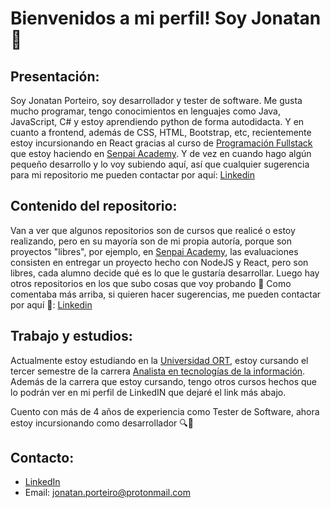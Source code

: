 # Bienvenidos a mi perfil! Soy Jonatan 👋

## Presentación:

Soy Jonatan Porteiro, soy desarrollador y tester de software. Me gusta mucho programar, tengo conocimientos en lenguajes como Java, JavaScript, C# y estoy aprendiendo python de forma autodidacta. Y en cuanto a frontend, además de CSS, HTML, Bootstrap, etc, recientemente estoy incursionando en React gracias al curso de [Programación Fullstack](https://senpaiacademy.com/uy/cursos/programacion/full-stack-developer/) que estoy haciendo en [Senpai Academy](https://senpaiacademy.com/uy/). 
Y de vez en cuando hago algún pequeño desarrollo y lo voy subiendo aquí, así que cualquier sugerencia para mi repositorio me pueden contactar por aquí: [Linkedin](https://www.linkedin.com/in/jonatan-porteiro/)

## Contenido del repositorio:

Van a ver que algunos repositorios son de cursos que realicé o estoy realizando, pero en su mayoría son de mi propia autoría, porque son proyectos "libres", por ejemplo, en [Senpai Academy](https://senpaiacademy.com/uy/), las evaluaciones consisten en entregar un proyecto hecho con NodeJS y React, pero son libres, cada alumno decide qué es lo que le gustaría desarrollar.
Luego hay otros repositorios en los que subo cosas que voy probando 🧐
Como comentaba más arriba, si quieren hacer sugerencias, me pueden contactar por aquí 🙌: [Linkedin](https://www.linkedin.com/in/jonatan-porteiro/)

## Trabajo y estudios:

Actualmente estoy estudiando en la [Universidad ORT](https://www.ort.edu.uy/), estoy cursando el tercer semestre de la carrera [Analista en tecnologías de la información](https://fi.ort.edu.uy/analista-en-tecnologias-de-la-informacion).
Además de la carrera que estoy cursando, tengo otros cursos hechos que lo podrán ver en mi perfil de LinkedIN que dejaré el link más abajo.

Cuento con más de 4 años de experiencia como Tester de Software, ahora estoy incursionando como desarrollador 🔍👀

## Contacto:

- [LinkedIn](https://www.linkedin.com/in/jonatan-porteiro/)
- Email: jonatan.porteiro@protonmail.com
